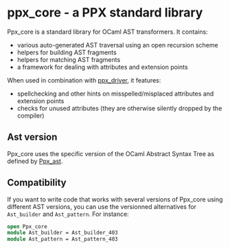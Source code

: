 ppx_core - a PPX standard library
=================================

Ppx\_core is a standard library for OCaml AST transformers. It
contains:

- various auto-generated AST traversal using an open recursion scheme
- helpers for building AST fragments
- helpers for matching AST fragments
- a framework for dealing with attributes and extension points

When used in combination with
[ppx\_driver](http://github.com/janestreet/ppx_driver), it features:

- spellchecking and other hints on misspelled/misplaced attributes and
  extension points
- checks for unused attributes (they are otherwise silently dropped by
  the compiler)

Ast version
-----------

Ppx\_core uses the specific version of the OCaml Abstract Syntax Tree
as defined by [Ppx\_ast](https://github.com/janestreet/ppx_ast).

Compatibility
-------------

If you want to write code that works with several versions of
Ppx\_core using different AST versions, you can use the versionned
alternatives for `Ast_builder` and `Ast_pattern`. For instance:

```ocaml
open Ppx_core
module Ast_builder = Ast_builder_403
module Ast_pattern = Ast_pattern_403
```
